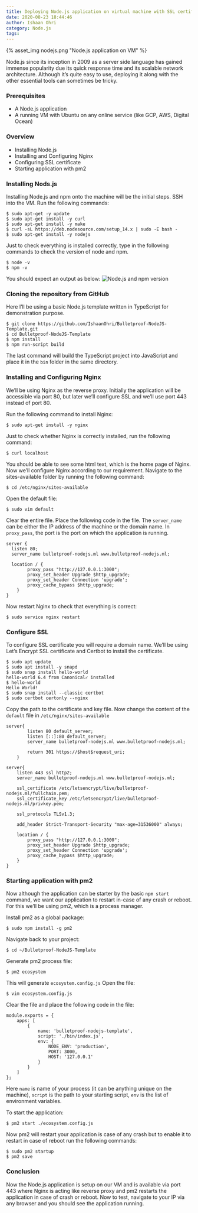 ```yaml
---
title: Deploying Node.js application on virtual machine with SSL certificate and Nginx
date: 2020-08-23 18:44:46
author: Ishaan Ohri
category: Node.js
tags:
---
```


{% asset_img nodejs.png  "Node.js application on VM" %}

Node.js since its inception in 2009 as a server side language has gained immense popularity due its quick response time and its scalable network architecture. Although it’s quite easy to use, deploying it along with the other essential tools can sometimes be tricky. 

### Prerequisites
* A Node.js application
* A running VM with Ubuntu on any online service (like GCP, AWS, Digital Ocean)

### Overview
* Installing Node.js
* Installing and Configuring Nginx 
* Configuring SSL certificate
* Starting application with pm2

### Installing Nods.js
Installing Node.js and npm onto the machine will be the initial steps. SSH into the VM.
Run the following commands:

```
$ sudo apt-get -y update
$ sudo apt-get install -y curl
$ sudo apt-get install -y make
$ curl -sL https://deb.nodesource.com/setup_14.x | sudo -E bash -
$ sudo apt-get install -y nodejs
```

Just to check everything is installed correctly, type in the following commands to check the version of node and npm.

```
$ node -v
$ npm -v
```

You should expect an output as below:
![Node.js and npm version](output.png "Node.js and npm version")

### Cloning the repository from GitHub
Here I’ll be using a basic Node.js template written in TypeScript for demonstration purpose.

```
$ git clone https://github.com/IshaanOhri/Bulletproof-NodeJS-Template.git
$ cd Bulletproof-NodeJS-Template
$ npm install
$ npm run-script build
```

The last command will build the TypeScript project into JavaScript and place it in the `bin` folder in the same directory.

### Installing and Configuring Nginx 
We’ll be using Nginx as the reverse proxy. Initially the application will be accessible via port 80, but later we’ll configure SSL and we’ll use port 443 instead of port 80.

Run the following command to install Nginx:

```
$ sudo apt-get install -y nginx
```

Just to check whether Nginx is correctly installed, run the following command:

```
$ curl localhost
```

You should be able to see some html text, which is the home page of Nginx.
Now we’ll configure Nginx according to our requirement. Navigate to the sites-available folder by running the following command:

```
$ cd /etc/nginx/sites-available
```

Open the default file:

```
$ sudo vim default
```

Clear the entire file. Place the following code in the file. The `server_name` can be either the IP address of the machine or the domain name. In `proxy_pass`, the port is the port on which the application is running.

```
server {
  listen 80;
  server_name bulletproof-nodejs.ml www.bulletproof-nodejs.ml;

  location / {
        proxy_pass "http://127.0.0.1:3000";
        proxy_set_header Upgrade $http_upgrade;
        proxy_set_header Connection 'upgrade';
        proxy_cache_bypass $http_upgrade;
    }
}
```

Now restart Nginx to check that everything is correct:

```
$ sudo service nginx restart
```

### Configure SSL
To configure SSL certificate you will require a domain name. We’ll be using Let’s Encrypt SSL certificate and Certbot to install the certificate.

```
$ sudo apt update
$ sudo apt install -y snapd
$ sudo snap install hello-world
hello-world 6.4 from Canonical✓ installed
$ hello-world
Hello World!
$ sudo snap install --classic certbot
$ sudo certbot certonly --nginx
```

Copy the path to the certificate and key file.
Now change the content of the `default` file in `/etc/nginx/sites-available`

```
server{
        listen 80 default_server;
        listen [::]:80 default_server;
        server_name bulletproof-nodejs.ml www.bulletproof-nodejs.ml;

        return 301 https://$host$request_uri;
    }

server{
    listen 443 ssl http2;
    server_name bulletproof-nodejs.ml www.bulletproof-nodejs.ml;

    ssl_certificate /etc/letsencrypt/live/bulletproof-nodejs.ml/fullchain.pem;
    ssl_certificate_key /etc/letsencrypt/live/bulletproof-nodejs.ml/privkey.pem;

    ssl_protocols TLSv1.3;

    add_header Strict-Transport-Security "max-age=31536000" always;

    location / {
        proxy_pass "http://127.0.0.1:3000";
        proxy_set_header Upgrade $http_upgrade;
        proxy_set_header Connection 'upgrade';
        proxy_cache_bypass $http_upgrade;
    }
}
```

### Starting application with pm2
Now although the application can be starter by the basic `npm start` command, we want our application to restart in-case of any crash or reboot. For this we’ll be using pm2, which is a process manager.

Install pm2 as a global package:

```
$ sudo npm install -g pm2
```

Navigate back to your project:

```
$ cd ~/Bulletproof-NodeJS-Template
```

Generate pm2 process file:

```
$ pm2 ecosystem
```

This will generate `ecosystem.config.js`
Open the file:

```
$ vim ecosystem.config.js
```

Clear the file and place the following code in the file:

```
module.exports = {
    apps: [
        {
            name: 'bulletproof-nodejs-template',
            script: './bin/index.js',
            env: {
                NODE_ENV: 'production',
                PORT: 3000,
                HOST: '127.0.0.1'
            }
        }
    ]
};
```

Here `name` is name of your process (it can be anything unique on the machine), `script` is the path to your starting script, `env` is the list of environment variables.

To start the application:

```
$ pm2 start ./ecosystem.config.js
```

Now pm2 will restart your application is case of any crash but to enable it to restart in case of reboot run the following commands:


```
$ sudo pm2 startup
$ pm2 save
```

### Conclusion

Now the Node.js application is setup on our VM and is available via port 443 where Nginx is acting like reverse proxy and pm2 restarts the application in case of crash or reboot. Now to test, navigate to your IP via any browser and you should see the application running.